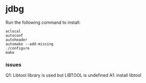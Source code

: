 # jdbg

Run the following command to install: 
```
aclocal
autoconf 
autoheader
automake --add-missing 
./configure 
make
```

### issues
Q1: Libtool library is used but LIBTOOL is undefined 
A1: install libtool



 
